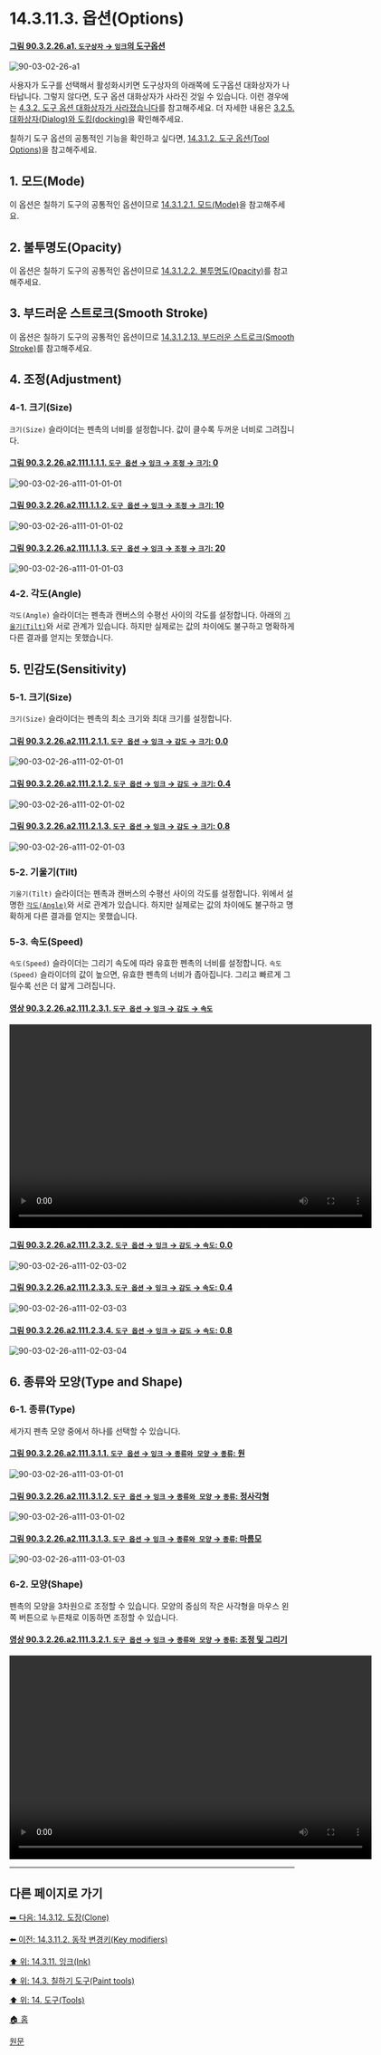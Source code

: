 # 14.3.11.3. 옵션(Options)

<a id="90-03-02-26-a1"></a>

#### [그림 90.3.2.26.a1. `도구상자` → `잉크`의 도구옵션](./90-03-02-26-ink.md#90-03-02-26-a1)
![90-03-02-26-a1](https://github.com/wonder13662/gimp/assets/15767104/36d2ae91-e44c-4a60-95a2-3d465d9f16e4)

사용자가 도구를 선택해서 활성화시키면 도구상자의 아래쪽에 도구옵션 대화상자가 나타납니다. 그렇지 않다면, 도구 옵션 대화상자가 사라진 것일 수 있습니다. 이런 경우에는 [4.3.2. 도구 옵션 대화상자가 사라졌습니다](./04-03-02-tool-options-dialog-is-missing.md)를 참고해주세요. 더 자세한 내용은 [3.2.5. 대화상자(Dialog)와 도킹(docking)](./03-02-05-00-dialogs-and-docking.md)을 확인해주세요.

칠하기 도구 옵션의 공통적인 기능을 확인하고 싶다면, [14.3.1.2. 도구 옵션(Tool Options)](./14-03-01-02-00-tool_options.md)을 참고해주세요.

<a id="14-03-10-03-s1"></a>

## 1. 모드(Mode)
이 옵션은 칠하기 도구의 공통적인 옵션이므로 [14.3.1.2.1. 모드(Mode)](./14-03-01-02-01-mode.md)을 참고해주세요.

<a id="14-03-10-03-s2"></a>

## 2. 불투명도(Opacity)
이 옵션은 칠하기 도구의 공통적인 옵션이므로 [14.3.1.2.2. 불투명도(Opacity)](./14-03-01-02-02-opacity.md)를 참고해주세요.

<a id="14-03-10-03-s3"></a>

## 3. 부드러운 스트로크(Smooth Stroke)
이 옵션은 칠하기 도구의 공통적인 옵션이므로 [14.3.1.2.13. 부드러운 스트로크(Smooth Stroke)](./14-03-01-02-13-smooth_stroke.md)를 참고해주세요.

<a id="14-03-10-03-s4"></a>

## 4. 조정(Adjustment)

<a id="14-03-10-03-s4-01"></a>

### 4-1. 크기(Size)
`크기(Size)` 슬라이더는 펜촉의 너비를 설정합니다. 값이 클수록 두꺼운 너비로 그려집니다.

<a id="90-03-02-26-a111-01-01-01"></a>

#### [그림 90.3.2.26.a2.111.1.1.1. `도구 옵션` → `잉크` → `조정` → `크기`: 0](./90-03-02-26-ink.md#90-03-02-26-a111-01-01-01)
![90-03-02-26-a111-01-01-01](https://github.com/wonder13662/gimp/assets/15767104/11f3dbd2-506d-4660-b4e5-5f27c06e508d)

<a id="90-03-02-26-a111-01-01-02"></a>

#### [그림 90.3.2.26.a2.111.1.1.2. `도구 옵션` → `잉크` → `조정` → `크기`: 10](./90-03-02-26-ink.md#90-03-02-26-a111-01-01-02)
![90-03-02-26-a111-01-01-02](https://github.com/wonder13662/gimp/assets/15767104/82b00111-91c6-4907-a337-1ebf7cc223df)

<a id="90-03-02-26-a111-01-01-03"></a>

#### [그림 90.3.2.26.a2.111.1.1.3. `도구 옵션` → `잉크` → `조정` → `크기`: 20](./90-03-02-26-ink.md#90-03-02-26-a111-01-01-03)
![90-03-02-26-a111-01-01-03](https://github.com/wonder13662/gimp/assets/15767104/880564cd-66b9-428d-8a03-5264c6c1652c)

<a id="14-03-10-03-s4-02"></a>

### 4-2. 각도(Angle)
`각도(Angle)` 슬라이더는 펜촉과 캔버스의 수평선 사이의 각도를 설정합니다. 아래의 [`기울기(Tilt)`](./14-03-11-03-options.md#14-03-10-03-s5-02)와 서로 관계가 있습니다. 하지만 실제로는 값의 차이에도 불구하고 명확하게 다른 결과를 얻지는 못했습니다.

[comment]: <> (TODO 실제로 여러 값을 대입해보아도 명확한 차이는 확인하지 못했다.)

<a id="14-03-10-03-s5"></a>

## 5. 민감도(Sensitivity)

<a id="14-03-10-03-s5-01"></a>

### 5-1. 크기(Size)
`크기(Size)` 슬라이더는 펜촉의 최소 크기와 최대 크기를 설정합니다.

<a id="90-03-02-26-a111-02-01-01"></a>

#### [그림 90.3.2.26.a2.111.2.1.1. `도구 옵션` → `잉크` → `감도` → `크기`: 0.0](./90-03-02-26-ink.md#90-03-02-26-a111-02-01-01)
![90-03-02-26-a111-02-01-01](https://github.com/wonder13662/gimp/assets/15767104/e2c8392a-b7a2-48a4-9b19-c2e01430bfb8)

<a id="90-03-02-26-a111-02-01-02"></a>

#### [그림 90.3.2.26.a2.111.2.1.2. `도구 옵션` → `잉크` → `감도` → `크기`: 0.4](./90-03-02-26-ink.md#90-03-02-26-a111-02-01-02)
![90-03-02-26-a111-02-01-02](https://github.com/wonder13662/gimp/assets/15767104/cd151604-8214-4da8-88c7-aea8c635f7da)

<a id="90-03-02-26-a111-02-01-03"></a>

#### [그림 90.3.2.26.a2.111.2.1.3. `도구 옵션` → `잉크` → `감도` → `크기`: 0.8](./90-03-02-26-ink.md#90-03-02-26-a111-02-01-03)
![90-03-02-26-a111-02-01-03](https://github.com/wonder13662/gimp/assets/15767104/264c989a-594d-4053-9b35-d1794fa68d06)

<a id="14-03-10-03-s5-02"></a>

### 5-2. 기울기(Tilt)
`기울기(Tilt)` 슬라이더는 펜촉과 캔버스의 수평선 사이의 각도를 설정합니다. 위에서 설명한 [`각도(Angle)`](./14-03-11-03-options.md#14-03-10-03-s4-02)와 서로 관계가 있습니다. 하지만 실제로는 값의 차이에도 불구하고 명확하게 다른 결과를 얻지는 못했습니다.

[comment]: <> (TODO 실제로 여러 값을 대입해보아도 명확한 차이는 확인하지 못했다.)

<a id="14-03-10-03-s5-03"></a>

### 5-3. 속도(Speed)
`속도(Speed)` 슬라이더는 그리기 속도에 따라 유효한 펜촉의 너비를 설정합니다. `속도(Speed)` 슬라이더의 값이 높으면, 유효한 펜촉의 너비가 좁아집니다. 그리고 빠르게 그릴수록 선은 더 얇게 그려집니다.

<a id="90-03-02-26-a111-02-03-01"></a>

#### [영상 90.3.2.26.a2.111.2.3.1. `도구 옵션` → `잉크` → `감도` → `속도`](./90-03-02-26-ink.md#90-03-02-26-a111-02-03-01)
<video controls="controls" width="640" height="360" src="https://github.com/wonder13662/gimp/assets/15767104/c42444dc-ef09-4fff-95b7-edb146fb566a"></video>

<a id="90-03-02-26-a111-02-03-02"></a>

#### [그림 90.3.2.26.a2.111.2.3.2. `도구 옵션` → `잉크` → `감도` → `속도`: 0.0](./90-03-02-26-ink.md#90-03-02-26-a111-02-03-02)
![90-03-02-26-a111-02-03-02](https://github.com/wonder13662/gimp/assets/15767104/186a483a-a393-4394-9d25-86d44eab0a22)

<a id="90-03-02-26-a111-02-03-03"></a>

#### [그림 90.3.2.26.a2.111.2.3.3. `도구 옵션` → `잉크` → `감도` → `속도`: 0.4](./90-03-02-26-ink.md#90-03-02-26-a111-02-03-03)
![90-03-02-26-a111-02-03-03](https://github.com/wonder13662/gimp/assets/15767104/1cfff3c4-9954-4068-82d6-8cf1f9444723)

<a id="90-03-02-26-a111-02-03-04"></a>

#### [그림 90.3.2.26.a2.111.2.3.4. `도구 옵션` → `잉크` → `감도` → `속도`: 0.8](./90-03-02-26-ink.md#90-03-02-26-a111-02-03-04)
![90-03-02-26-a111-02-03-04](https://github.com/wonder13662/gimp/assets/15767104/35171949-2072-42c0-a2b1-a3df8817f1c3)

<a id="14-03-10-03-s6"></a>

## 6. 종류와 모양(Type and Shape)

<a id="14-03-10-03-s6-01"></a>

### 6-1. 종류(Type)
세가지 펜촉 모양 중에서 하나를 선택할 수 있습니다.

<a id="90-03-02-26-a111-03-01-01"></a>

#### [그림 90.3.2.26.a2.111.3.1.1. `도구 옵션` → `잉크` → `종류와 모양` → `종류`: 원](./90-03-02-26-ink.md#90-03-02-26-a111-03-01-01)
![90-03-02-26-a111-03-01-01](https://github.com/wonder13662/gimp/assets/15767104/79ddf9c3-4516-4e75-a14f-57c7dfbb2979)

<a id="90-03-02-26-a111-03-01-02"></a>

#### [그림 90.3.2.26.a2.111.3.1.2. `도구 옵션` → `잉크` → `종류와 모양` → `종류`: 정사각형](./90-03-02-26-ink.md#90-03-02-26-a111-03-01-02)
![90-03-02-26-a111-03-01-02](https://github.com/wonder13662/gimp/assets/15767104/5030e41d-9330-4aae-b1b2-68a0e20b36f6)

<a id="90-03-02-26-a111-03-01-03"></a>

#### [그림 90.3.2.26.a2.111.3.1.3. `도구 옵션` → `잉크` → `종류와 모양` → `종류`: 마름모](./90-03-02-26-ink.md#90-03-02-26-a111-03-01-03)
![90-03-02-26-a111-03-01-03](https://github.com/wonder13662/gimp/assets/15767104/27003e70-ed4d-49f2-b0a2-7fcac2070135)

<a id="14-03-10-03-s6-02"></a>

### 6-2. 모양(Shape)
펜촉의 모양을 3차원으로 조정할 수 있습니다. 모양의 중심의 작은 사각형을 마우스 왼쪽 버튼으로 누른채로 이동하면 조정할 수 있습니다.

<a id="90-03-02-26-a111-03-02-01"></a>

#### [영상 90.3.2.26.a2.111.3.2.1. `도구 옵션` → `잉크` → `종류와 모양` → `종류`: 조정 및 그리기](./90-03-02-26-ink.md#90-03-02-26-a111-03-02-01)
<video controls="controls" width="640" height="360" src="https://github.com/wonder13662/gimp/assets/15767104/db03de08-6bb6-4c30-bd0b-e858cb90c0d1"></video>

***

## 다른 페이지로 가기

[➡️ 다음: 14.3.12. 도장(Clone)](./14-03-12-00-clone.md)

[⬅️ 이전: 14.3.11.2. 동작 변경키(Key modifiers)](./14-03-11-02-key_modifiers.md)

[⬆️ 위: 14.3.11. 잉크(Ink)](./14-03-11-00-ink.md)

[⬆️ 위: 14.3. 칠하기 도구(Paint tools)](./14-03-00-paint_tools.md)

[⬆️ 위: 14. 도구(Tools)](./14-00-tools.md)

[🏠 홈](./00-home.md)

[원문](https://docs.gimp.org/2.10/ko/gimp-tool-ink.html#idm13617)
